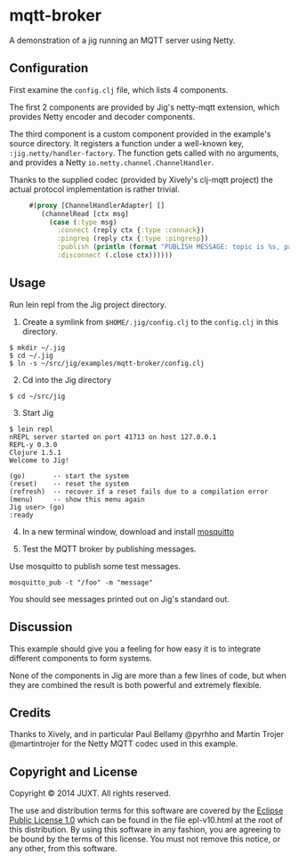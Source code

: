# mqtt-broker

A demonstration of a jig running an MQTT server using Netty.

## Configuration

First examine the `config.clj` file, which lists 4 components.

The first 2 components are provided by Jig's netty-mqtt extension, which provides Netty encoder and decoder components.

The third component is a custom component provided in the example's
source directory. It registers a function under a well-known key,
`:jig.netty/handler-factory`. The function gets called with no
arguments, and provides a Netty ```io.netty.channel.ChannelHandler```.

Thanks to the supplied codec (provided by Xively's clj-mqtt project) the
actual protocol implementation is rather trivial.

```clojure
     #(proxy [ChannelHandlerAdapter] []
        (channelRead [ctx msg]
          (case (:type msg)
            :connect (reply ctx {:type :connack})
            :pingreq (reply ctx {:type :pingresp})
            :publish (println (format "PUBLISH MESSAGE: topic is %s, payload is '%s'" (:topic msg) (String. (:payload msg))))
            :disconnect (.close ctx))))))

```

## Usage

Run lein repl from the Jig project directory.

1. Create a symlink from `$HOME/.jig/config.clj` to the `config.clj` in this directory.

```
$ mkdir ~/.jig
$ cd ~/.jig
$ ln -s ~/src/jig/examples/mqtt-broker/config.clj
```

2. Cd into the Jig directory

```
$ cd ~/src/jig
```

3. Start Jig

```
$ lein repl
nREPL server started on port 41713 on host 127.0.0.1
REPL-y 0.3.0
Clojure 1.5.1
Welcome to Jig!

(go)       -- start the system
(reset)    -- reset the system
(refresh)  -- recover if a reset fails due to a compilation error
(menu)     -- show this menu again
Jig user> (go)
:ready
```

4. In a new terminal window, download and install [mosquitto](http://mosquitto.org/download/)

5. Test the MQTT broker by publishing messages.

Use mosquitto to publish some test messages.

```
mosquitto_pub -t "/foo" -m "message"
```

You should see messages printed out on Jig's standard out.

## Discussion

This example should give you a feeling for how easy it is to integrate
different components to form systems.

None of the components in Jig are more than a few lines of code, but
when they are combined the result is both powerful and extremely flexible.

## Credits

Thanks to Xively, and in particular Paul Bellamy @pyrhho and Martin Trojer
@martintrojer for the Netty MQTT codec used in this example.

## Copyright and License

Copyright © 2014 JUXT. All rights reserved.

The use and distribution terms for this software are covered by the
[Eclipse Public License 1.0] which can be found in the file epl-v10.html
at the root of this distribution. By using this software in any fashion,
you are agreeing to be bound by the terms of this license. You must not
remove this notice, or any other, from this software.

[Eclipse Public License 1.0]: http://opensource.org/licenses/eclipse-1.0.php
